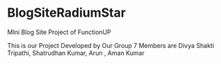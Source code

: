 # BlogSiteRadiumStar
MIni Blog Site Project of FunctionUP

This is our Project Developed by Our Group 7 Members are Divya Shakti Tripathi, Shatrudhan Kumar, Arun , Aman Kumar
